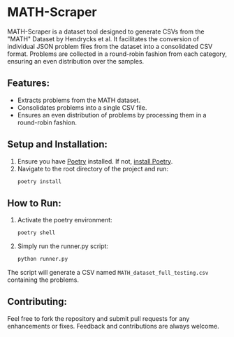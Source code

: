 # MATH-Scraper

MATH-Scraper is a dataset tool designed to generate CSVs from the "MATH" Dataset by Hendrycks et al. It facilitates the conversion of individual JSON problem files from the dataset into a consolidated CSV format. Problems are collected in a round-robin fashion from each category, ensuring an even distribution over the samples.

## Features:

- Extracts problems from the MATH dataset.
- Consolidates problems into a single CSV file.
- Ensures an even distribution of problems by processing them in a round-robin fashion.

## Setup and Installation:

1. Ensure you have [Poetry](https://python-poetry.org/docs/) installed. If not, [install Poetry](https://python-poetry.org/docs/#installation).
2. Navigate to the root directory of the project and run:
    ```bash
    poetry install
    ```

## How to Run:
1. Activate the poetry environment:
    ```bash
    poetry shell
    ```
2. Simply run the runner.py script:
    ```bash
    python runner.py
    ```
The script will generate a CSV named `MATH_dataset_full_testing.csv` containing the problems.

## Contributing:
Feel free to fork the repository and submit pull requests for any enhancements or fixes. Feedback and contributions are always welcome.
